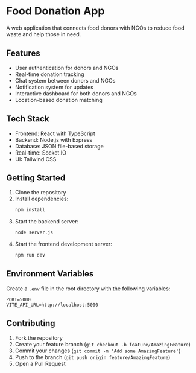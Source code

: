 # Food Donation App

A web application that connects food donors with NGOs to reduce food waste and help those in need.

## Features

- User authentication for donors and NGOs
- Real-time donation tracking
- Chat system between donors and NGOs
- Notification system for updates
- Interactive dashboard for both donors and NGOs
- Location-based donation matching

## Tech Stack

- Frontend: React with TypeScript
- Backend: Node.js with Express
- Database: JSON file-based storage
- Real-time: Socket.IO
- UI: Tailwind CSS

## Getting Started

1. Clone the repository
2. Install dependencies:
   ```bash
   npm install
   ```
3. Start the backend server:
   ```bash
   node server.js
   ```
4. Start the frontend development server:
   ```bash
   npm run dev
   ```

## Environment Variables

Create a `.env` file in the root directory with the following variables:
```
PORT=5000
VITE_API_URL=http://localhost:5000
```

## Contributing

1. Fork the repository
2. Create your feature branch (`git checkout -b feature/AmazingFeature`)
3. Commit your changes (`git commit -m 'Add some AmazingFeature'`)
4. Push to the branch (`git push origin feature/AmazingFeature`)
5. Open a Pull Request 